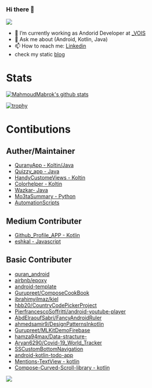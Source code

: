 ### Hi there 👋
![](https://komarev.com/ghpvc/?username=MahmoudMabrok)


- 🔭 I’m currently working as Andorid Developer at [_VOIS](https://www.linkedin.com/company/vois)
- 💬 Ask me about (Android, Kotlin, Java)
- 📫 How to reach me: [Linkedin](https://www.linkedin.com/in/mahmoud-mabrouk-fouad/)
- check my static [blog](https://mahmoudmabrok.github.io/mahmoudmabrokblog/)

# Stats 
[![MahmoudMabrok's github stats](https://github-readme-stats.vercel.app/api?username=MahmoudMabrok)](https://github.com/anuraghazra/github-readme-stats)


[![trophy](https://github-profile-trophy.vercel.app/?username=MahmoudMabrok)](https://github.com/MahmoudMabrok/github-profile-trophy)


# Contibutions 
## Auther/Maintainer
- [QuranyApp - Koltin/Java](https://github.com/MahmoudMabrok/QuranyApp)
- [Quizzy_app - Java](https://github.com/MahmoudMabrok/Quizzy_app)
- [HandyCustomeViews - Koltin](https://github.com/MahmoudMabrok/HandyCustomeViews)
- [Colorhelper - Koltin](https://github.com/MahmoudMabrok/Colorhelper)
- [Wazkar- Java](https://github.com/hamza94max/Wazkar)
- [Mo3taSummary - Python](https://github.com/MahmoudMabrok/Mo3taSummary)
- [AutomationScripts](https://github.com/MahmoudMabrok/AutomationScripts)

## Medium Contributer  
- [Github_Profile_APP - Kotlin](https://github.com/NJACKWinterOfCode/Github_Profile_APP)
- [eshkal - Javascript](https://github.com/MahmoudMabrok/eshkal)

## Basic Contributer  
- [quran_android](https://github.com/quran/quran_android/graphs/contributors)
- [airbnb/epoxy](https://github.com/airbnb/epoxy/graphs/contributors)
- [android-template](https://github.com/AbdElraoufSabri/android-template/graphs/contributors)
- [Gurupreet/ComposeCookBook](https://github.com/Gurupreet/ComposeCookBook)
- [ibrahimyilmaz/kiel](https://github.com/ibrahimyilmaz/kiel)
- [hbb20/CountryCodePickerProject](https://github.com/hbb20/CountryCodePickerProject/graphs/contributors)
- [PierfrancescoSoffritti/android-youtube-player](https://github.com/PierfrancescoSoffritti/android-youtube-player)
- [AbdElraoufSabri/FancyAndroidRuler](https://github.com/AbdElraoufSabri/FancyAndroidRuler)
- [ahmedsamir9/DesignPatternsInkotlin](https://github.com/ahmedsamir9/DesignPatternsInkotlin-)
- [Gurupreet/MLKitDemoFirebase](https://github.com/Gurupreet/MLKitDemoFirebase/graphs/contributors)
- [hamza94max/Data-stracture-](https://github.com/hamza94max/Data-stracture-)
- [Aryan6290/Covid-19_World_Tracker](https://github.com/Aryan6290/Covid-19_World_Tracker)
- [SSCustomBottomNavigation](https://github.com/SimformSolutionsPvtLtd/SSCustomBottomNavigation/graphs/contributors)
- [android-kotlin-todo-app](https://github.com/dleurs/android-kotlin-todo-app)
- [Mentions-TextView - kotlin](https://github.com/noah20/Mentions-TextView)
- [Compose-Curved-Scroll-library - kotlin](https://github.com/mohamedtamer0/Compose-Curved-Scroll-library)





![](https://hit.yhype.me/github/profile?user_id=13488900)
